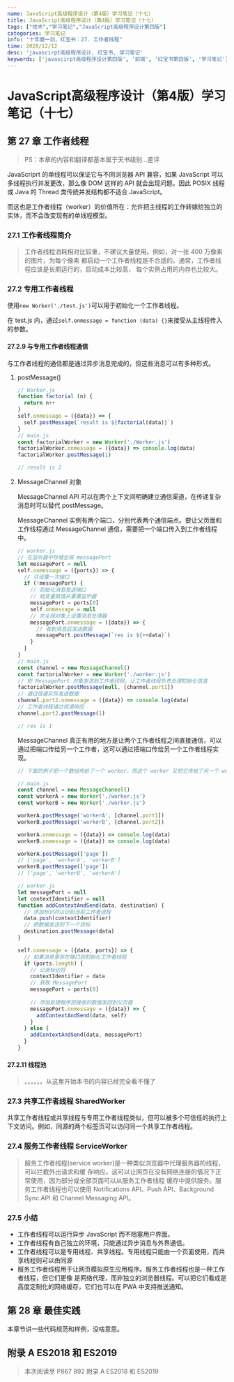 ```yaml
---
name: JavaScript高级程序设计（第4版）学习笔记（十七）
title: JavaScript高级程序设计（第4版）学习笔记（十七）
tags: ["技术","学习笔记","JavaScript高级程序设计第四版"]
categories: 学习笔记
info: "十年磨一剑，红宝书：27. 工作者线程"
time: 2020/12/12
desc: 'javascirpt高级程序设计, 红宝书, 学习笔记'
keywords: ['javascirpt高级程序设计第四版', '前端', '红宝书第四版', '学习笔记']
---
```


# JavaScript高级程序设计（第4版）学习笔记（十七）

## 第 27 章 工作者线程

> PS：本章的内容和翻译都基本属于天书级别...差评

JavaScriprt 的单线程可以保证它与不同浏览器 API 兼容，如果 JavaScript 可以多线程执行并发更改，那么像 DOM 这样的 API 就会出现问题。因此 POSIX 线程或 Java 的 Thread 类传统并发结构都不适合 JavaScript。

而这也是工作者线程（worker）的价值所在：允许把主线程的工作转嫁给独立的实体，而不会改变现有的单线程模型。

### 27.1 工作者线程简介

> 工作者线程消耗相对比较重，不建议大量使用。例如，对一张 400 万像素的图片，为每个像素 都启动一个工作者线程是不合适的。通常，工作者线程应该是长期运行的，启动成本比较高， 每个实例占用的内存也比较大。

### 27.2 专用工作者线程

使用`new Worker('./test.js')`可以用于初始化一个工作者线程。

在 test.js 内，通过`self.onmessage = function (data) {}`来接受从主线程传入的参数。

#### 27.2.9 与专用工作者线程通信

与工作者线程的通信都是通过异步消息完成的，但这些消息可以有多种形式。

1. postMessage()

   ```javascript
   // Worker.js
   function factorial (n) {
     return n++
   }
   self.onmessage = ({data}) => {
     self.postMessage(`result is ${factorial(data)}`)
   }
   // main.js
   const factorialWorker = new Worker('./Worker.js')
   factorialWorker.onmessage = ({data}) => console.log(data)
   factorialWorker.postMessage(1)
   
   // result is 2
   ```

2. MessageChannel 对象

   MessageChannel API 可以在两个上下文间明确建立通信渠道，在传递复杂消息时可以替代 postMessage。

   MessageChannel 实例有两个端口，分别代表两个通信端点。要让父页面和工作线程通过 MessageChannel 通信，需要把一个端口传入到工作者线程中。

   ```javascript
   // worker.js
   // 在监听器中存储全局 messagePort
   let messagePort = null
   self.onmessage = ({ports}) => {
     // 只设置一次端口
     if (!messagePort) {
       // 初始化消息发送端口
       // 给变量赋值并重置监听器
       messagePort = ports[0]
       self.onmessage = null
       // 在全局对象上设置消息处理器
       messagePort.onmessage = ({data}) => {
         // 收到消息后发送数据
         messagePort.postMessage(`res is ${++data}`)
       }
     }
   }
   // main.js
   const channel = new MessageChannel()
   const factorialWorker = new Worker('./worker.js')
   // 把 MessagePort 对象发送到工作者线程，让工作者线程负责处理初始化信道
   factorialWorker.postMessage(null, [channel.port1])
   // 通过信道实际发送数据
   channel.port2.onmessage = ({data}) => console.log(data)
   // 工作者线程通过信道响应
   channel.port2.postMessage(1)
   
   // res is 1
   ```

   MessageChannel 真正有用的地方是让两个工作者线程之间直接通信，可以通过把端口传给另一个工作者，这可以通过把端口传给另一个工作者线程实现。

   ```javascript
   // 下面的例子把一个数组传给了一个 worker，而这个 worker 又把它传给了另一个 worker，再传回主线程
   
   // main.js
   const channel = new MessageChannel()
   const workerA = new Worker('./worker.js')
   const workerB = new Worker('./worker.js')
   
   workerA.postMessage('workerA', [channel.port1])
   workerB.postMessage('workerB', [channel.port2])
   
   workerA.onmessage = ({data}) => console.log(data)
   workerB.onmessage = ({data}) => console.log(data)
   
   workerA.postMessage(['page'])
   // ['page', 'workerA', 'workerB']
   workerB.postMessage(['page'])
   // ['page', 'workerB', 'workerA']
   
   // worker.js
   let messagePort = null
   let contextIdentifier = null
   function addContextAndSend(data, destination) {
     // 添加标识符以识别当前工作者进程
     data.push(contextIdentifier)
     // 把数据发送到下一个目标
     destination.postMessage(data)
   }
   
   self.onmessage = ({data, ports}) => {
     // 如果消息里存在端口则初始化工作者线程
     if (ports.length) {
       // 记录标识符
       contextIdentifier = data
       // 获取 MessagePort
       messagePort = ports[0]
       
       // 添加处理程序把接收的数据发回到父页面
       messagePort.onmessage = ({data}) => {
         addContextAndSend(data, self)
       }
     } else {
       addContextAndSend(data, messagePort)
     }
   }
   ```
   
#### 27.2.11 线程池

> 。。。。。。从这里开始本书的内容已经完全看不懂了

### 27.3 共享工作者线程 SharedWorker

共享工作者线程或共享线程与专用工作者线程类似，但可以被多个可信任的执行上下文访问。例如，同源的两个标签页可以访问同一个共享工作者线程。

### 27.4 服务工作者线程 ServiceWorker

> 服务工作者线程(service worker)是一种类似浏览器中代理服务器的线程，可以拦截外出请求和缓 存响应。这可以让网页在没有网络连接的情况下正常使用，因为部分或全部页面可以从服务工作者线程 缓存中提供服务。服务工作者线程也可以使用 Notifications API、Push API、Background Sync API 和 Channel Messaging API。

### 27.5 小结

- 工作者线程可以运行异步 JavaScript 而不阻塞用户界面。
- 工作者线程有自己独立的环境，只能通过异步消息与外界通信。
- 工作者线程可以是专用线程、共享线程。专用线程只能由一个页面使用，而共享线程则可以由同源
- 服务工作者线程用于让网页模拟原生应用程序。服务工作者线程也是一种工作者线程，但它们更像 是网络代理，而非独立的浏览器线程。可以把它们看成是高度定制化的网络缓存，它们也可以在 PWA 中支持推送通知。

## 第 28 章 最佳实践

本章节讲一些代码规范和样例，没啥意思。

## 附录 A ES2018 和 ES2019







> 本次阅读至 P867 892 附录 A ES2018 和 ES2019